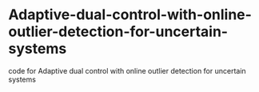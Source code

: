 # Adaptive-dual-control-with-online-outlier-detection-for-uncertain-systems
code for Adaptive dual control with online outlier detection for uncertain systems

